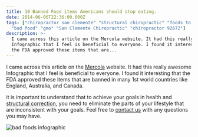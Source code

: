 ```yaml
---
title: 10 Banned Food items Americans should stop eating.
date: 2014-06-06T22:36:00.000Z
tags: ["chiropractor san clemente" "structural chiropractic" "foods to avoid"
  "bad food" "gmo" "San Clemente Chiropractic" "chiropractor 92672"]
description: >-
  I came across this article on the Mercola website. It had this really awesome
  Infographic that I feel is beneficial to everyone. I found it interesting that
  the FDA approved these items that are...
---
```

I came across this article on the [Mercola](http://www.mercola.com/infographics/10-banned-foods.htm?x_cid=20140605_infographiclink_facebookdoc "mercola") website. It had this really awesome Infographic that I feel is beneficial to everyone. I found it interesting that the FDA approved these items that are banned in many 1st world countries like England, Australia, and Canada.

it is important to understand that to achieve your goals in health and[](<>) [structural correction](../why-structural-chiropractic.html "structural correction"), you need to eliminate the parts of your lifestyle that are inconsistent with your goals. Feel free to[](<>) [contact us](../ask-doctor.html "contact us") with any questions you may have.

![bad foods infographic](img/banned-foods-infographic.jpg "bad foods infographic")